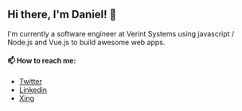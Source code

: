 ## Hi there, I'm Daniel! 👋

I'm currently a software engineer at Verint Systems using javascript / Node.js and Vue.js to build awesome web apps.

#### 📫 How to reach me:

- [Twitter](https://twitter.com/dantodev)
- [Linkedin](https://www.linkedin.com/in/dantodev/)
- [Xing](https://www.xing.com/profile/Daniel_Kahl8/cv)
